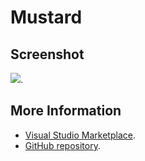 # Mustard



## Screenshot
![](https://raw.githubusercontent.com/gerane/VSCodeThemes/master/gerane.Theme-Mustard/screenshot.png).


## More Information
* [Visual Studio Marketplace](https://marketplace.visualstudio.com/items/gerane.Theme-Mustard).
* [GitHub repository](https://github.com/gerane/VSCodeThemes).
